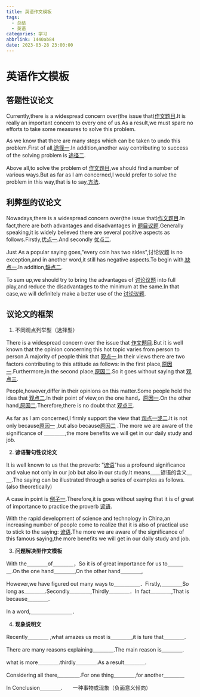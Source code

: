 ```yaml
---
title: 英语作文模板
tags:
  - 总结
  - 英语
categories: 学习
abbrlink: 1440ab84
date: 2023-03-28 23:00:00
---
```

# 英语作文模板

## **答题性议论文**

Currently,there is a widespread concern over(the issue that)<u>作文题目</u>.It is really an important concern to every one of us.As a result,we must spare no efforts to take some measures to solve this problem.

As we know that there are many steps which can be taken to undo this problem.First of all,<u>途径一</u>.In  addition,another way contributing to success of the solving problem is <u>途径二</u>.

Above all,to solve the problem of <u>作文题目</u>,we should find a number of various ways.But as far as I am concerned,I would prefer to solve the problem in this way,that is to say,<u>方法</u>.

## **利弊型的议论文**

Nowadays,there is a widespread concern over(the issue that)<u>作文题目</u>.In fact,there are both advantages and disadvantages in <u>题目议题</u>.Generally speaking,it is widely believed there are several positive aspects as follows.Firstly,<u>优点一</u>.And secondly <u>优点二</u>.

Just As a popular saying goes,"every coin has two sides",讨论议题 is no exception,and in another word,it still has negative aspects.To begin with,<u>缺点一</u>.In  addition,<u>缺点二</u>.

To sum up,we should try to bring the advantages of <u>讨论议题</u> into full play,and reduce the disadvantages to the minimum at the same.In that case,we will definitely make a better use of the <u>讨论议题</u>.

## **议论文的框架**

1. 不同观点列举型（选择型）

There is a widespread concern over the issue that <u>作文题目</u>.But it is well known that the opinion concerning this hot topic varies from person to person.A majority of people think that <u>观点一</u>.In their views there are two factors contributing to this attitude as follows: in the first place,<u>原因一</u>.Furthermore,in the second place,<u>原因二</u>.So it goes without saying that <u>观点三</u>.

People,however,differ in their opinions on this matter.Some people hold the idea that <u>观点二</u>.In their point of view,on the one hand，<u>原因一</u>.On the other hand,<u>原因二</u>.Therefore,there is no doubt that <u>观点三</u>.

As far as I am concerned,I firmly support the view that <u>观点一或二</u>.It is not only because<u>原因一</u> ,but also because<u>原因二</u> .The more we are aware of the significance of ＿＿＿＿,the more benefits we will get in our daily study and job.

2. **谚语警句性议论文**

It is well known to us that the proverb: "<u>谚语</u>"has a profound significance and value not only in our job but also in our study.It means＿＿谚语的含义＿＿.The saying can be illustrated through a series of examples as follows.(also theoretically)

A case in point is <u>例子一</u>.Therefore,it is goes without saying that it is of great of importance to practice the proverb <u>谚语</u>.

With the rapid development of science and technology in China,an increasing number of people come to realize that it is also of practical use to stick to the saying: <u>谚语</u>.The more we are aware of the significance of this famous saying,the more benefits we will get in our daily study and job.

3. **问题解决型作文模板**

With the＿＿＿＿of＿＿＿＿，So it is of great importance for us to＿＿＿＿.On the one hand＿＿＿＿,On the other hand＿＿＿＿,

However,we have figured out many ways to＿＿＿＿＿．Firstly,＿＿＿＿So long as＿＿＿＿.Secondly＿＿＿＿,Thirdly＿＿＿＿．In fact＿＿＿＿,That is because＿＿＿＿.

In a word,＿＿＿＿＿＿＿＿．

4. **现象说明文**

Recently＿＿＿＿ ,what amazes us most is＿＿＿＿,it is ture that＿＿＿＿.

There are many reasons explaining＿＿＿＿.The main reason is＿＿＿＿.

what is more＿＿＿＿.thirdly＿＿＿＿.As a result＿＿＿＿.

Considering all there,＿＿＿＿.For one thing＿＿＿＿,for another＿＿＿＿

In Conclusion＿＿＿＿.　　一种事物或现象（负面意义倾向）